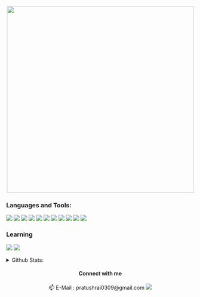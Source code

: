 
<div align = "center">
<img src="https://user-images.githubusercontent.com/46784707/205305436-73ba67c9-f774-4f99-9f0f-183b25a788ed.png" alt="" style="width:500px;"/>

  
<h3 align="left">Languages and Tools:</h3>
<p align="left">
  <img src = "https://img.shields.io/badge/Rust-black?style=for-the-badge&logo=rust&logoColor=#E57324">
  <img src="https://img.shields.io/badge/HTML5-E34F26?style=for-the-badge&logo=html5&logoColor=white"> 
  <img src = "https://img.shields.io/badge/JavaScript-323330?style=for-the-badge&logo=javascript&logoColor=F7DF1E">
  <img src = "https://img.shields.io/badge/Python-FFD43B?style=for-the-badge&logo=python&logoColor=blue">
  <img src="https://img.shields.io/badge/Linux-FCC624?style=for-the-badge&logo=linux&logoColor=black">
  <img src = "https://img.shields.io/badge/Vim-%2357A143.svg?&style=for-the-badge&logo=vim&logoColor=white">
  <img src = "https://img.shields.io/badge/VSCode-0078D4?style=for-the-badge&logo=visual%20studio%20code&logoColor=white">
  <img src = "https://img.shields.io/badge/MySQL-005C84?style=for-the-badge&logo=mysql&logoColor=white">
  <img src = "https://img.shields.io/badge/Express.js-000000?style=for-the-badge&logo=express&logoColor=white">
  <img src = "https://img.shields.io/badge/Markdown-000000?style=for-the-badge&logo=markdown&logoColor=white">
  <img src = "https://img.shields.io/badge/Node.js-339933?style=for-the-badge&logo=nodedotjs&logoColor=white">
</p>

<h3 align = "left">Learning</h3>
<p align = "left">
  <img src = "https://img.shields.io/badge/React-20232A?style=for-the-badge&logo=react&logoColor=61DAFB">
  <img src = "https://img.shields.io/badge/TypeScript-007ACC?style=for-the-badge&logo=typescript&logoColor=white">
</p>

<details align="left">
  <summary>Github Stats:</summary>
  <img src = "https://github-profile-summary-cards.vercel.app/api/cards/profile-details?username=pratushrai0309&theme=vue">
  <br/>
  <img src = "https://github-readme-stats.vercel.app/api?username=pratushrai0309">
  <br/>
  <img src = "https://github-readme-stats.vercel.app/api/top-langs/?username=pratushrai0309">
  
  </details>

<h4> <b> Connect with me </b> </h4>
📫 E-Mail : pratushrai0309@gmail.com
<a href = "https://twitter.com/PratushRai"><img src = "https://img.shields.io/badge/Twitter-1DA1F2?style=for-the-badge&logo=twitter&logoColor=white"></a>
  </div>
<!---
pratushrai0309/pratushrai0309 is a ✨ special ✨ repository because its `README.md` (this file) appears on your GitHub profile.
You can click the Preview link to take a look at your changes.
--->
